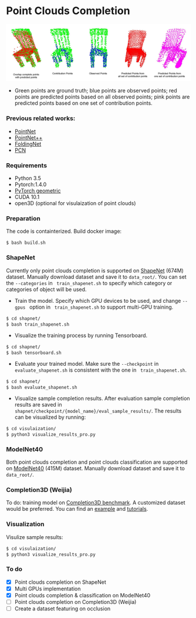 __Point Clouds Completion__
===

![](figures/sample_results.jpg)
+ Green points are ground truth; blue points are observed points; red points are predicted points based on all observed points; pink points are predicted points based on one set of contribution points.

### Previous related works:
- [PointNet](https://arxiv.org/pdf/1612.00593.pdf)
- [PointNet++](https://arxiv.org/pdf/1706.02413.pdf)
- [FoldingNet](https://arxiv.org/pdf/1712.07262.pdf)
- [PCN](https://arxiv.org/pdf/1808.00671.pdf)

### Requirements
- Python 3.5
- Pytorch:1.4.0
- [PyTorch geometric](https://pytorch-geometric.readthedocs.io/en/latest/notes/installation.html)
- CUDA 10.1
- open3D (optional for visulaization of point clouds)


### Preparation
The code is containterized. Build docker image:
```
$ bash build.sh
```

### ShapeNet
Currently only point clouds completion is supported on [ShapeNet](https://shapenet.cs.stanford.edu/media/shapenetcore_partanno_segmentation_benchmark_v0_normal.zip) (674M) dataset. Manually download dataset and save it to `data_root/`. You can set the ```--categories``` in ``` train_shapenet.sh``` to specify which category or categories of object will be used.

+ Train the model. Specify which GPU devices to be used, and change ```--gpus ``` option in ``` train_shapenet.sh``` to support multi-GPU training.
```
$ cd shapnet/
$ bash train_shapenet.sh
```

+ Visualize the training process by running Tensorboard.
```
$ cd shapnet/
$ bash tensorboard.sh
```

+ Evaluate your trained model. Make sure the ```--checkpoint``` in ```evaluate_shapenet.sh``` is consistent with the one in ``` train_shapenet.sh```.
```
$ cd shapnet/
$ bash evaluate_shapenet.sh
```

+ Visualize sample completion results. After evaluation sample completion results are saved in ```shapnet/checkpoint/{model_name}/eval_sample_results/```. The results can be visualized by running:
```
$ cd visulaization/
$ python3 visualize_results_pro.py
```


### ModelNet40
Both point clouds completion and point clouds classification are supported on [ModelNet40](http://modelnet.cs.princeton.edu/ModelNet40.zip) (415M) dataset. Manually download dataset and save it to `data_root/`.




### Completion3D (Weijia)
To do: training model on [Completion3D benchmark](https://completion3d.stanford.edu/).
A customized dataset would be preferred. You can find an [example](https://pytorch-geometric.readthedocs.io/en/latest/_modules/torch_geometric/datasets/shapenet.html#ShapeNet) and [tutorials](https://pytorch-geometric.readthedocs.io/en/latest/notes/create_dataset.html).


### Visualization
Visulize sample results:
```
$ cd visulaization/
$ python3 visualize_results_pro.py
```

### To do
- [x] Point clouds completion on ShapeNet
- [x] Multi GPUs implementation
- [x] Point clouds completion & classification on ModelNet40
- [ ] Point clouds completion on Completion3D (Weijia)
- [ ] Create a dataset featuring on occlusion
